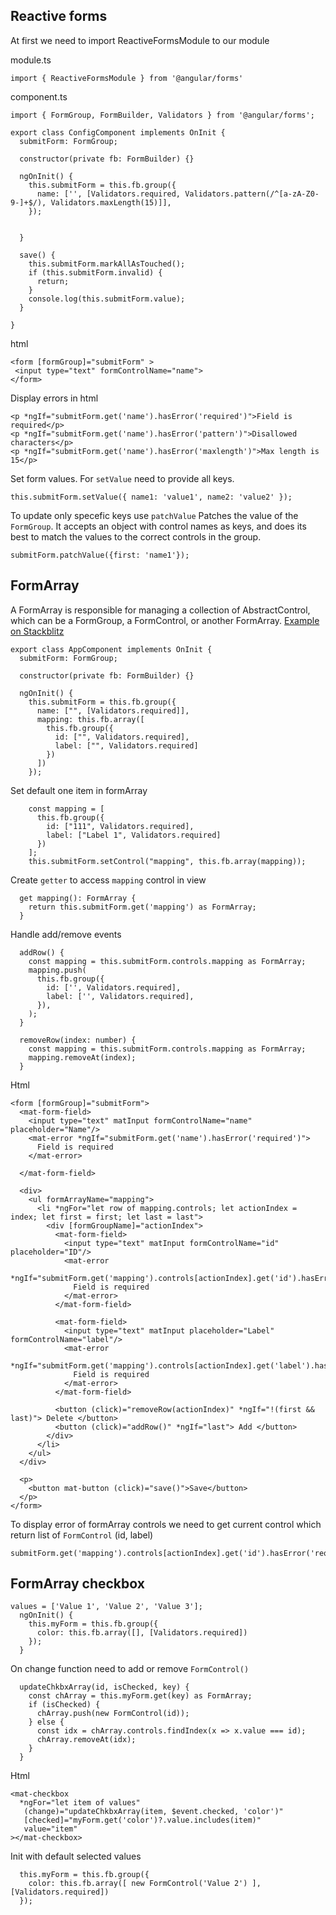 ## Reactive forms
At first we need to import  ReactiveFormsModule to our module

module.ts

``` import { ReactiveFormsModule } from '@angular/forms' ```


component.ts
```
import { FormGroup, FormBuilder, Validators } from '@angular/forms';

export class ConfigComponent implements OnInit {
  submitForm: FormGroup;

  constructor(private fb: FormBuilder) {}

  ngOnInit() {
    this.submitForm = this.fb.group({
      name: ['', [Validators.required, Validators.pattern(/^[a-zA-Z0-9-]+$/), Validators.maxLength(15)]],
    });


  }

  save() {
    this.submitForm.markAllAsTouched();
    if (this.submitForm.invalid) {
      return;
    }
    console.log(this.submitForm.value);
  }

}
```

html

```
<form [formGroup]="submitForm" >
 <input type="text" formControlName="name">
</form>
```

Display errors in html

```
<p *ngIf="submitForm.get('name').hasError('required')">Field is required</p>
<p *ngIf="submitForm.get('name').hasError('pattern')">Disallowed characters</p>
<p *ngIf="submitForm.get('name').hasError('maxlength')">Max length is 15</p>
```

Set form values. For `setValue` need to provide all keys.

```
this.submitForm.setValue({ name1: 'value1', name2: 'value2' });
```

To update only specefic keys use `patchValue`
Patches the value of the `FormGroup`. It accepts an object with control names as keys, and does its best to match the values to the correct controls in the group.
```
submitForm.patchValue({first: 'name1'});
```

## FormArray
A FormArray is responsible for managing a collection of AbstractControl, which can be a FormGroup, a FormControl, 
or another FormArray. [Example on Stackblitz](https://stackblitz.com/edit/a-form-array-group)

```
export class AppComponent implements OnInit {
  submitForm: FormGroup;

  constructor(private fb: FormBuilder) {}

  ngOnInit() {
    this.submitForm = this.fb.group({
      name: ["", [Validators.required]],
      mapping: this.fb.array([
        this.fb.group({
          id: ["", Validators.required],
          label: ["", Validators.required]
        })
      ])
    });

```

Set default one item in formArray

```
    const mapping = [
      this.fb.group({
        id: ["111", Validators.required],
        label: ["Label 1", Validators.required]
      })
    ];
    this.submitForm.setControl("mapping", this.fb.array(mapping));
```

Create `getter` to access `mapping` control in view
```
  get mapping(): FormArray {
    return this.submitForm.get('mapping') as FormArray;
  }
```

Handle add/remove events
```
  addRow() {
    const mapping = this.submitForm.controls.mapping as FormArray;
    mapping.push(
      this.fb.group({
        id: ['', Validators.required],
        label: ['', Validators.required],
      }),
    );
  }

  removeRow(index: number) {
    const mapping = this.submitForm.controls.mapping as FormArray;
    mapping.removeAt(index);
  }
```

Html
```
<form [formGroup]="submitForm">
  <mat-form-field>
    <input type="text" matInput formControlName="name" placeholder="Name"/>
    <mat-error *ngIf="submitForm.get('name').hasError('required')">
      Field is required
    </mat-error>

  </mat-form-field>

  <div>
    <ul formArrayName="mapping">
      <li *ngFor="let row of mapping.controls; let actionIndex = index; let first = first; let last = last">
        <div [formGroupName]="actionIndex">
          <mat-form-field>
            <input type="text" matInput formControlName="id" placeholder="ID"/>
            <mat-error
              *ngIf="submitForm.get('mapping').controls[actionIndex].get('id').hasError('required')">
              Field is required
            </mat-error>
          </mat-form-field>

          <mat-form-field>
            <input type="text" matInput placeholder="Label" formControlName="label"/>
            <mat-error
              *ngIf="submitForm.get('mapping').controls[actionIndex].get('label').hasError('required')">
              Field is required
            </mat-error>
          </mat-form-field>

          <button (click)="removeRow(actionIndex)" *ngIf="!(first && last)"> Delete </button>
          <button (click)="addRow()" *ngIf="last"> Add </button>
        </div>
      </li>
    </ul>
  </div>

  <p>
    <button mat-button (click)="save()">Save</button>
  </p>
</form>
```
To display error of formArray controls we need to get current control which return list of `FormControl` (id, label)
```
submitForm.get('mapping').controls[actionIndex].get('id').hasError('required')
```

## FormArray checkbox
```
values = ['Value 1', 'Value 2', 'Value 3'];
  ngOnInit() {
    this.myForm = this.fb.group({
      color: this.fb.array([], [Validators.required])
    });
  }
```

On change function need to add or remove `FormControl()`
```
  updateChkbxArray(id, isChecked, key) {
    const chArray = this.myForm.get(key) as FormArray;
    if (isChecked) {
      chArray.push(new FormControl(id));
    } else {
      const idx = chArray.controls.findIndex(x => x.value === id);
      chArray.removeAt(idx);
    }
  }
```
Html
```
<mat-checkbox
  *ngFor="let item of values"
   (change)="updateChkbxArray(item, $event.checked, 'color')"
   [checked]="myForm.get('color')?.value.includes(item)"
   value="item"
></mat-checkbox>

```
Init with default selected values
```
  this.myForm = this.fb.group({
    color: this.fb.array([ new FormControl('Value 2') ], [Validators.required])
  });
```
